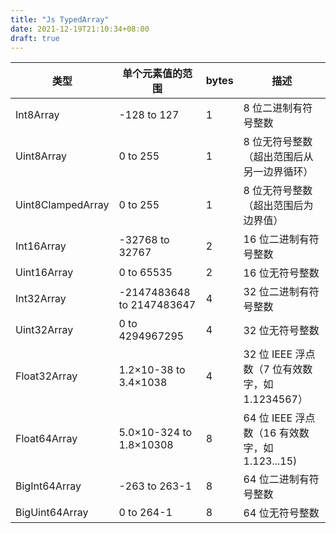 ```yaml
---
title: "Js TypedArray"
date: 2021-12-19T21:10:34+08:00
draft: true
---
```


| 类型  | 单个元素值的范围 | bytes | 描述  |
| --- | --- | --- | --- |
| Int8Array | -128 to 127 | 1   | 8 位二进制有符号整数 |
| Uint8Array | 0 to 255 | 1   | 8 位无符号整数（超出范围后从另一边界循环） |
| Uint8ClampedArray | 0 to 255 | 1   | 8 位无符号整数（超出范围后为边界值） |
| Int16Array | -32768 to 32767 | 2   | 16 位二进制有符号整数 |
| Uint16Array | 0 to 65535 | 2   | 16 位无符号整数 |
| Int32Array | -2147483648 to 2147483647 | 4   | 32 位二进制有符号整数 |
| Uint32Array | 0 to 4294967295 | 4   | 32 位无符号整数 |
| Float32Array | 1.2×10-38 to 3.4×1038 | 4   | 32 位 IEEE 浮点数（7 位有效数字，如 1.1234567） |
| Float64Array | 5.0×10-324 to 1.8×10308 | 8   | 64 位 IEEE 浮点数（16 有效数字，如 1.123...15) |
| BigInt64Array | -263 to 263-1 | 8   | 64 位二进制有符号整数 |
| BigUint64Array | 0 to 264-1 | 8   | 64 位无符号整数 |